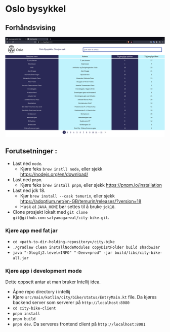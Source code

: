 # Oslo bysykkel

## Forhåndsvising

![Bilde](/media/app-preview.png?raw=true)

## Forutsetninger :

* Last ned `node`. 
    * Kjøre feks `brew instll node`, eller sjekk https://nodejs.org/en/download/
* Last ned `pnpm`.
    * Kjøre feks `brew install pnpm`, eller sjekk https://pnpm.io/installation
* Last ned jdk 18.
    * Kjør `brew install --cask temurin`, eller sjekk https://adoptium.net/en-GB/temurin/releases/?version=18
    * Husk at `JAVA_HOME` bør settes til å bruke `jdk18`.
* Clone prosjekt lokalt med `git clone git@github.com:satyamagarwal/city-bike.git`.

### Kjøre app med fat jar

* `cd <path-to-dir-holding-repository>/city-bike`
* `./gradlew clean installNodeModules copyDistFolder build shadowJar` 
* `java "-Dlog4j2.level=INFO" "-Denv=prod" -jar build/libs/city-bike-all.jar`

### Kjøre app i development mode

Dette oppsett antar at man bruker Intellij idea. 

* Åpne repo directory i intellij
* Kjøre `src/main/kotlin/city/bike/status/EntryMain.kt` file. Da kjøres backend server som serverer på `http://localhost:8080` 
* `cd city-bike-client`
* `pnpm install`
* `pnpm build`
* `pnpm dev`. Da serveres frontend client på `http://localhost:8081`
